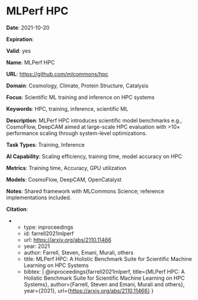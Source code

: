 # MLPerf HPC

**Date**: 2021-10-20

**Expiration**: 

**Valid**: yes

**Name**: MLPerf HPC

**URL**: https://github.com/mlcommons/hpc

**Domain**: Cosmology, Climate, Protein Structure, Catalysis

**Focus**: Scientific ML training and inference on HPC systems

**Keywords**: HPC, training, inference, scientific ML

**Description**: MLPerf HPC introduces scientific model benchmarks  e.g., CosmoFlow, DeepCAM  aimed at large-scale HPC evaluation with >10× performance scaling through system-level optimizations.

**Task Types**: Training, Inference

**AI Capability**: Scaling efficiency, training time, model accuracy on HPC

**Metrics**: Training time, Accuracy, GPU utilization

**Models**: CosmoFlow, DeepCAM, OpenCatalyst

**Notes**: Shared framework with MLCommons Science; reference implementations included.

**Citation**:

-
  - type: inproceedings
  - id: farrell2021mlperf
  - url: https://arxiv.org/abs/2110.11466
  - year: 2021
  - author: Farrell, Steven, Emani, Murali, others
  - title: MLPerf HPC: A Holistic Benchmark Suite for Scientific Machine Learning on HPC Systems
  - bibtex: |
      @inproceedings{farrell2021mlperf,
        title={MLPerf HPC: A Holistic Benchmark Suite for Scientific Machine Learning on HPC Systems},
        author={Farrell, Steven and Emani, Murali and others},
        year={2021},
        url={https://arxiv.org/abs/2110.11466}
      }

